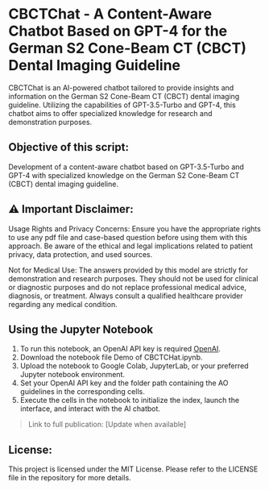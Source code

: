 # CBCTChat - A Content-Aware Chatbot Based on GPT-4 for the German S2 Cone-Beam CT (CBCT) Dental Imaging Guideline

CBCTChat is an AI-powered chatbot tailored to provide insights and information on the German S2 Cone-Beam CT (CBCT) dental imaging guideline. Utilizing the capabilities of GPT-3.5-Turbo and GPT-4, this chatbot aims to offer specialized knowledge for research and demonstration purposes.

## Objective of this script:
Development of a content-aware chatbot based on GPT-3.5-Turbo and GPT-4 with specialized knowledge on the German S2 Cone-Beam CT (CBCT) dental imaging guideline.


## ⚠️ Important Disclaimer:
Usage Rights and Privacy Concerns: Ensure you have the appropriate rights to use any pdf file and case-based question before using them with this approach. Be aware of the ethical and legal implications related to patient privacy, data protection, and used sources.

Not for Medical Use: The answers provided by this model are strictly for demonstration and research purposes. They should not be used for clinical or diagnostic purposes and do not replace professional medical advice, diagnosis, or treatment. Always consult a qualified healthcare provider regarding any medical condition.

## Using the Jupyter Notebook
1. To run this notebook, an OpenAI API key is required [OpenAI](https://platform.openai.com/account/api-keys). 
2. Download the notebook file Demo of CBCTCHat.ipynb.
3. Upload the notebook to Google Colab, JupyterLab, or your preferred Jupyter notebook environment.
4. Set your OpenAI API key and the folder path containing the AO guidelines in the corresponding cells.
5. Execute the cells in the notebook to initialize the index, launch the interface, and interact with the AI chatbot.


> Link to full publication: [Update when available]

## License:

This project is licensed under the MIT License. Please refer to the LICENSE file in the repository for more details.
